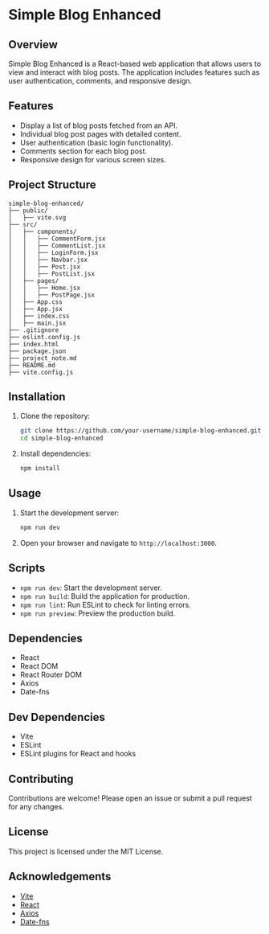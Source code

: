 # Simple Blog Enhanced

## Overview

Simple Blog Enhanced is a React-based web application that allows users to view and interact with blog posts. The application includes features such as user authentication, comments, and responsive design.

## Features

- Display a list of blog posts fetched from an API.
- Individual blog post pages with detailed content.
- User authentication (basic login functionality).
- Comments section for each blog post.
- Responsive design for various screen sizes.

## Project Structure

```
simple-blog-enhanced/
├── public/
│   ├── vite.svg
├── src/
│   ├── components/
│   │   ├── CommentForm.jsx
│   │   ├── CommentList.jsx
│   │   ├── LoginForm.jsx
│   │   ├── Navbar.jsx
│   │   ├── Post.jsx
│   │   ├── PostList.jsx
│   ├── pages/
│   │   ├── Home.jsx
│   │   ├── PostPage.jsx
│   ├── App.css
│   ├── App.jsx
│   ├── index.css
│   ├── main.jsx
├── .gitignore
├── eslint.config.js
├── index.html
├── package.json
├── project_note.md
├── README.md
├── vite.config.js
```

## Installation

1. Clone the repository:
    ```sh
    git clone https://github.com/your-username/simple-blog-enhanced.git
    cd simple-blog-enhanced
    ```

2. Install dependencies:
    ```sh
    npm install
    ```

## Usage

1. Start the development server:
    ```sh
    npm run dev
    ```

2. Open your browser and navigate to `http://localhost:3000`.

## Scripts

- `npm run dev`: Start the development server.
- `npm run build`: Build the application for production.
- `npm run lint`: Run ESLint to check for linting errors.
- `npm run preview`: Preview the production build.

## Dependencies

- React
- React DOM
- React Router DOM
- Axios
- Date-fns

## Dev Dependencies

- Vite
- ESLint
- ESLint plugins for React and hooks

## Contributing

Contributions are welcome! Please open an issue or submit a pull request for any changes.

## License

This project is licensed under the MIT License.

## Acknowledgements

- [Vite](https://vitejs.dev/)
- [React](https://reactjs.org/)
- [Axios](https://axios-http.com/)
- [Date-fns](https://date-fns.org/)
